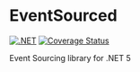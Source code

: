 # EventSourced

[![.NET](https://github.com/mrnustik/EventSourced/actions/workflows/dotnet.yml/badge.svg)](https://github.com/mrnustik/EventSourced/actions/workflows/dotnet.yml) [![Coverage Status](https://coveralls.io/repos/github/mrnustik/EventSourced/badge.svg?branch=main)](https://coveralls.io/github/mrnustik/EventSourced?branch=main)

Event Sourcing library for .NET 5
